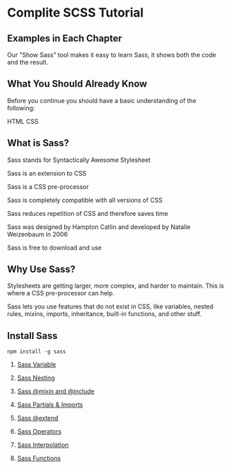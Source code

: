 # Complite SCSS Tutorial

## Examples in Each Chapter

Our "Show Sass" tool makes it easy to learn Sass, it shows both the code and the result.

## What You Should Already Know

Before you continue you should have a basic understanding of the following:

HTML
CSS

## What is Sass?

 Sass stands for Syntactically Awesome Stylesheet

 Sass is an extension to CSS

 Sass is a CSS pre-processor

 Sass is completely compatible with all versions of CSS

 Sass reduces repetition of CSS and therefore saves time

 Sass was designed by Hampton Catlin and developed by Natalie Weizenbaum in 2006

 Sass is free to download and use

## Why Use Sass?

Stylesheets are getting larger, more complex, and harder to maintain. This is where a CSS pre-processor can help.

Sass lets you use features that do not exist in CSS, like variables, nested rules, mixins, imports, inheritance, built-in functions, and other stuff.


## Install Sass


```
npm install -g sass

```

1. [Sass Variable](variables.md)

2. [Sass Nesting](nesting.md)

3. [Sass @mixin and @include](@mixinand@include.md)

4. [Sass Partials & Imports](partials&imports.md)

5. [Sass @extend](@extend)

6. [Sass Operators](operators.md)

7. [Sass Interpolation](Interpolation.md)

8. [Sass Functions](functions.md)

